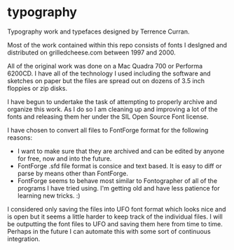 # typography

Typography work and typefaces designed by Terrence Curran.

Most of the work contained within this repo consists of fonts I deslgned and distributed on grilledcheese.com
between 1997 and 2000.

All of the original work was done on a Mac Quadra 700 or Performa 6200CD.
I have all of the technology I used including the software and sketches on paper but the files are spread out on dozens of 3.5 inch floppies or zip disks.

I have begun to undertake the task of attempting to properly archive and organize this work.
As I do so I am cleaning up and improving a lot of the fonts and releasing them her under the SIL Open Source Font license.

I have chosen to convert all files to FontForge format for the following reasons:
- I want to make sure that they are archived and can be edited by anyone for free, now and into the future.
- FontForge .sfd file format is consice and text based. It is easy to diff or parse by means other than FontForge.
- FontForge seems to behave most similar to Fontographer of all of the programs I have tried using. I'm getting old and have less patience for learning new tricks. :)

I considered only saving the files into UFO font format which looks nice and is open but it seems a little harder to keep track of the individual files.
I will be outputting the font files to UFO and saving them here from time to time. Perhaps in the future I can automate this with some sort of continuous integration.


